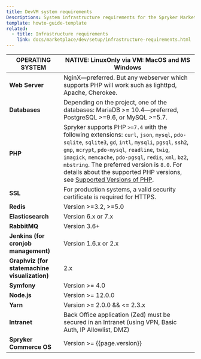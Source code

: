 ```yaml
---
title: DevVM system requirements
Descriptions: System infrastructure requirements for the Spryker Marketplace with Merchant Portal
template: howto-guide-template
related:
  - title: Infrastructure requirements
    link: docs/marketplace/dev/setup/infrastructure-requirements.html
---
```


| OPERATING SYSTEM | NATIVE: LinuxOnly via VM: MacOS and MS Windows               |
| ----------------------------------------- | ------------------------------------------------------------ |
| **Web Server**                                | NginX—preferred. But any webserver which supports PHP will work such as lighttpd, Apache, Cherokee. |
| **Databases**                             | Depending on the project, one of the databases: MariaDB >= 10.4—preferred, PostgreSQL >=9.6, or MySQL >=5.7. |
| **PHP**                                   | Spryker supports PHP `>=7.4` with the following extensions: `curl`, `json`, `mysql`, `pdo-sqlite`, `sqlite3`, `gd`, `intl`, `mysqli`, `pgsql`, `ssh2`, `gmp`, `mcrypt`, `pdo-mysql`, `readline`, `twig`, `imagick`, `memcache`, `pdo-pgsql`, `redis`, `xml`, `bz2`, `mbstring`. The preferred version is `8.0`. For details about the supported PHP versions, see [Supported Versions of PHP](/docs/scos/user/intro-to-spryker/whats-new/supported-versions-of-php.html).|
| **SSL**                                       | For production systems, a valid security certificate is required for HTTPS. |
| **Redis**                                     | Version >=3.2, >=5.0                                                |
| **Elasticsearch**                             | Version 6.x or 7.x                                        |
| **RabbitMQ**                                  | Version 3.6+                                                 |
| **Jenkins (for cronjob management)**          | Version 1.6.x or 2.x          |
| **Graphviz (for statemachine visualization)** | 2.x                                                          |
|**Symfony**| Version >= 4.0 |
|**Node.js**| Version >= 12.0.0 |
|**Yarn**| Version >= 2.0.0 && <= 2.3.x |
|**Intranet**| Back Office application (Zed) must be secured in an Intranet (using VPN, Basic Auth, IP Allowlist, DMZ) |
| **Spryker Commerce OS**| Version >= {{page.version}} |

